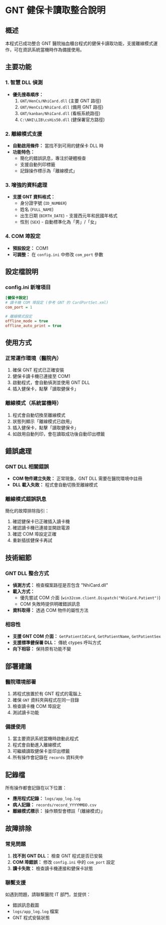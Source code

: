 # GNT 健保卡讀取整合說明

## 概述

本程式已成功整合 GNT 醫院抽血櫃台程式的健保卡讀取功能，支援離線模式運作，可在資訊系統當機時作為備援使用。

## 主要功能

### 1. 智慧 DLL 偵測
- **優先搜尋順序：**
  1. `GNT/HenCs/NhiCard.dll` (主要 GNT 路徑)
  2. `GNT/HenCs1/NhiCard.dll` (備用 GNT 路徑)  
  3. `GNT/kanban/NhiCard.dll` (看板系統路徑)
  4. `C:\NHI\LIB\csHis50.dll` (健保署官方路徑)

### 2. 離線模式支援
- **自動啟用條件：** 當找不到可用的健保卡 DLL 時
- **功能特色：**
  - 簡化的錯誤訊息，專注於硬體檢查
  - 支援自動列印標籤
  - 記錄操作標示為「離線模式」

### 3. 增強的資料處理
- **支援 GNT 資料格式：**
  - 身分證字號 (`ID_NUMBER`)
  - 姓名 (`FULL_NAME`)
  - 出生日期 (`BIRTH_DATE`) - 支援西元年和民國年格式
  - 性別 (`SEX`) - 自動標準化為「男」/「女」

### 4. COM 埠設定
- **預設設定：** COM1
- **可調整：** 在 `config.ini` 中修改 `com_port` 參數

## 設定檔說明

### config.ini 新增項目

```ini
[健保卡設定]
# 讀卡機 COM 埠設定 (參考 GNT 的 CardPortSet.xml)
com_port = 1

# 離線模式設定
offline_mode = true
offline_auto_print = true
```

## 使用方式

### 正常運作環境（醫院內）
1. 確保 GNT 程式已正確安裝
2. 健保卡讀卡機已連接至 COM1
3. 啟動程式，會自動偵測並使用 GNT DLL
4. 插入健保卡，點擊「讀取健保卡」

### 離線模式（系統當機時）
1. 程式會自動切換至離線模式
2. 狀態列顯示「離線模式已啟用」
3. 插入健保卡，點擊「讀取健保卡」
4. 如啟用自動列印，會在讀取成功後自動印出標籤

## 錯誤處理

### GNT DLL 相關錯誤
- **COM 物件建立失敗：** 正常現象，GNT DLL 需要在醫院環境中註冊
- **DLL 載入失敗：** 程式會自動切換至離線模式

### 離線模式錯誤訊息
簡化的故障排除指引：
1. 確認健保卡已正確插入讀卡機
2. 確認讀卡機已連接並開啟電源  
3. 確認 COM 埠設定正確
4. 重新插拔健保卡再試

## 技術細節

### GNT DLL 整合方式
- **偵測方式：** 檢查檔案路徑是否包含 "NhiCard.dll"
- **載入方式：** 
  - 優先嘗試 COM 介面 (`win32com.client.Dispatch("NhiCard.Patient")`)
  - COM 失敗時提供明確錯誤訊息
- **資料取得：** 透過 COM 物件的屬性方法

### 相容性
- **支援 GNT COM 介面：** `GetPatientIdCard`, `GetPatientName`, `GetPatientSex`
- **支援標準健保署 DLL：** 傳統 ctypes 呼叫方式
- **向下相容：** 保持原有功能不變

## 部署建議

### 醫院環境部署
1. 將程式放置於有 GNT 程式的電腦上
2. 確保 `GNT` 資料夾與程式在同一目錄
3. 檢查讀卡機 COM 埠設定
4. 測試讀卡功能

### 備援使用
1. 當主要資訊系統當機時啟動此程式
2. 程式會自動進入離線模式
3. 可繼續讀取健保卡並印出標籤
4. 所有操作會記錄在 `records` 資料夾中

## 記錄檔

所有操作都會記錄在以下位置：
- **應用程式記錄：** `logs/app_log.log`
- **病人記錄：** `records/record_YYYYMMDD.csv`
- **離線模式標示：** 操作類型會標註「(離線模式)」

## 故障排除

### 常見問題
1. **找不到 GNT DLL：** 檢查 GNT 程式是否已安裝
2. **COM 埠錯誤：** 修改 `config.ini` 中的 `com_port` 設定
3. **讀卡失敗：** 檢查讀卡機連接和健保卡狀態

### 聯繫支援
如遇到問題，請聯繫醫院 IT 部門，並提供：
- 錯誤訊息截圖
- `logs/app_log.log` 檔案
- GNT 程式安裝狀態
